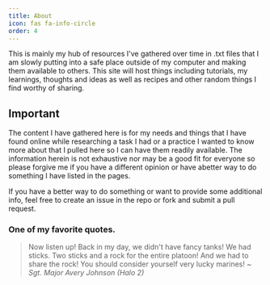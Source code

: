 ```yaml
---
title: About
icon: fas fa-info-circle
order: 4
---
```


This is mainly my hub of resources I've gathered over time in .txt files that I am slowly putting into a safe place outside of my computer and making them available to others. This site will host things including tutorials, my learnings, thoughts and ideas as well as recipes and other random things I find worthy of sharing.

## Important

The content I have gathered here is for my needs and things that I have found online while researching a task I had or a practice I wanted to know more about that I pulled here so I can have them readily available. The information herein is not exhaustive nor may be a good fit for everyone so please forgive me if you have a different opinion or have abetter way to do something I have listed in the pages.

If you have a better way to do something or want to provide some additional info, feel free to create an issue in the repo or fork and submit a pull request.

### One of my favorite quotes.

<blockquote>Now listen up! Back in my day, we didn't have fancy tanks! We had sticks. Two sticks and a rock for the entire platoon! And we had to share the rock! You should consider yourself very lucky marines!
<span class="author"><i>~ Sgt. Major Avery Johnson (Halo 2)</i></span>
</blockquote>
